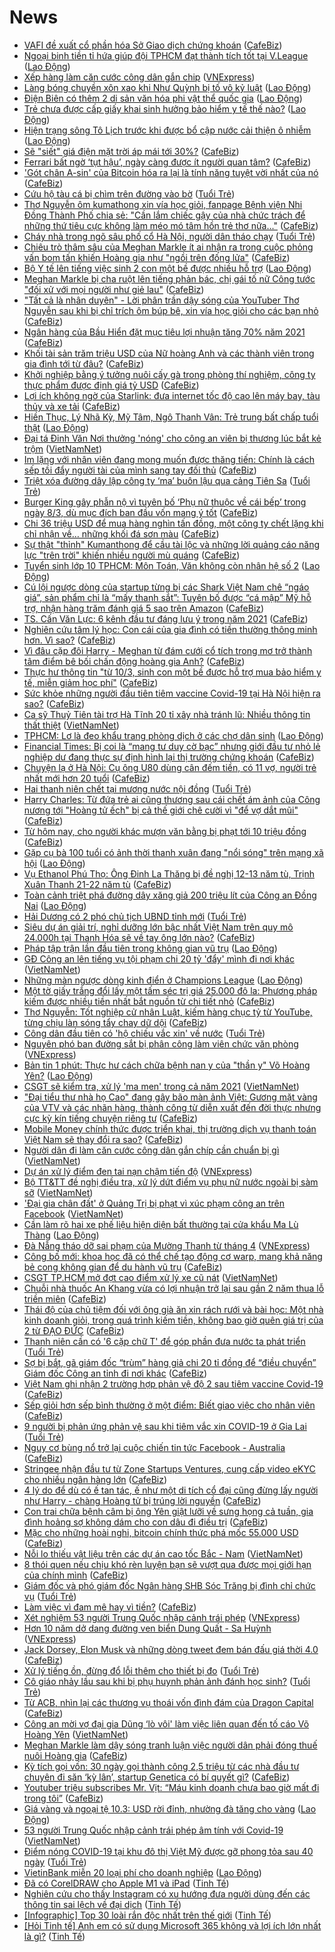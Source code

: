# News

- [VAFI đề xuất cổ phần hóa Sở Giao dịch chứng khoán](https://cafebiz.vn/vafi-de-xuat-co-phan-hoa-so-giao-dich-chung-khoan-2021031015534163.chn) ([CafeBiz](https://cafebiz.vn))
- [Ngoại binh tiền tỉ hứa giúp đội TPHCM đạt thành tích tốt tại V.League](https://laodong.vn/bong-da/ngoai-binh-tien-ti-hua-giup-doi-tphcm-dat-thanh-tich-tot-tai-vleague-887685.ldo) ([Lao Động](https://laodong.vn))
- [Xếp hàng làm căn cước công dân gắn chip](https://vnexpress.net/xep-hang-lam-can-cuoc-cong-dan-gan-chip-4246328.html) ([VNExpress](https://vnexpress.net))
- [Làng bóng chuyền xôn xao khi Như Quỳnh bị tố vô kỷ luật](https://laodong.vn/the-thao/lang-bong-chuyen-xon-xao-khi-nhu-quynh-bi-to-vo-ky-luat-887647.ldo) ([Lao Động](https://laodong.vn))
- [Điện Biên có thêm 2 di sản văn hóa phi vật thể quốc gia](https://laodong.vn/van-hoa-giai-tri/dien-bien-co-them-2-di-san-van-hoa-phi-vat-the-quoc-gia-887682.ldo) ([Lao Động](https://laodong.vn))
- [Trẻ chưa được cấp giấy khai sinh hưởng bảo hiểm y tế thế nào?](https://laodong.vn/ban-doc/tre-chua-duoc-cap-giay-khai-sinh-huong-bao-hiem-y-te-the-nao-887679.ldo) ([Lao Động](https://laodong.vn))
- [Hiện trạng sông Tô Lịch trước khi được bổ cập nước cải thiện ô nhiễm](https://laodong.vn/photo/hien-trang-song-to-lich-truoc-khi-duoc-bo-cap-nuoc-cai-thien-o-nhiem-887657.ldo) ([Lao Động](https://laodong.vn))
- [Sẽ "siết" giá điện mặt trời áp mái tới 30%?](https://cafebiz.vn/se-siet-gia-dien-mat-troi-ap-mai-toi-30-20210310154035959.chn) ([CafeBiz](https://cafebiz.vn))
- [Ferrari bất ngờ ‘tụt hậu’, ngày càng được ít người quan tâm?](https://cafebiz.vn/ferrari-bat-ngo-tut-hau-ngay-cang-duoc-it-nguoi-quan-tam-20210310135920521.chn) ([CafeBiz](https://cafebiz.vn))
- ['Gót chân A-sin' của Bitcoin hóa ra lại là tính năng tuyệt vời nhất của nó](https://cafebiz.vn/got-chan-a-sin-cua-bitcoin-hoa-ra-lai-la-tinh-nang-tuyet-voi-nhat-cua-no-20210310151714105.chn) ([CafeBiz](https://cafebiz.vn))
- [Cứu hộ tàu cá bị chìm trên đường vào bờ](https://tuoitre.vn/cuu-ho-tau-ca-bi-chim-tren-duong-vao-bo-20210310131232875.htm) ([Tuổi Trẻ](https://tuoitre.vn))
- [Thơ Nguyễn ôm kumathong xin vía học giỏi, fanpage Bệnh viện Nhi Đồng Thành Phố chia sẻ: "Cần lắm chiếc gậy của nhà chức trách để những thứ tiêu cực không làm méo mó tâm hồn trẻ thơ nữa..."](https://cafebiz.vn/tho-nguyen-om-kumathong-xin-via-hoc-gioi-fanpage-benh-vien-nhi-dong-thanh-pho-chia-se-can-lam-chiec-gay-cua-nha-chuc-trach-de-nhung-thu-tieu-cuc-khong-lam-meo-mo-tam-hon-tre-tho-nua-20210310152647369.chn) ([CafeBiz](https://cafebiz.vn))
- [Cháy nhà trong ngõ sâu phố cổ Hà Nội, người dân tháo chạy](https://tuoitre.vn/chay-nha-trong-ngo-sau-pho-co-ha-noi-nguoi-dan-thao-chay-20210310143232895.htm) ([Tuổi Trẻ](https://tuoitre.vn))
- [Chiêu trò thâm sâu của Meghan Markle ít ai nhận ra trong cuộc phỏng vấn bom tấn khiến Hoàng gia như "ngồi trên đống lửa"](https://cafebiz.vn/chieu-tro-tham-sau-cua-meghan-markle-it-ai-nhan-ra-trong-cuoc-phong-van-bom-tan-khien-hoang-gia-nhu-ngoi-tren-dong-lua-20210310151735653.chn) ([CafeBiz](https://cafebiz.vn))
- [Bộ Y tế lên tiếng việc sinh 2 con một bề được nhiều hỗ trợ](https://laodong.vn/xa-hoi/bo-y-te-len-tieng-viec-sinh-2-con-mot-be-duoc-nhieu-ho-tro-887675.ldo) ([Lao Động](https://laodong.vn))
- [Meghan Markle bị cha ruột lên tiếng phản bác, chị gái tố nữ Công tước "đối xử với mọi người như giẻ lau"](https://cafebiz.vn/meghan-markle-bi-cha-ruot-len-tieng-phan-bac-chi-gai-to-nu-cong-tuoc-doi-xu-voi-moi-nguoi-nhu-gie-lau-2021031015112739.chn) ([CafeBiz](https://cafebiz.vn))
- ["Tất cả là nhân duyên" - Lời phân trần dậy sóng của YouTuber Thơ Nguyễn sau khi bị chỉ trích ôm búp bê, xin vía học giỏi cho các bạn nhỏ](https://cafebiz.vn/tat-ca-la-nhan-duyen-loi-phan-tran-day-song-cua-youtuber-tho-nguyen-sau-khi-bi-chi-trich-om-bup-be-xin-via-hoc-gioi-cho-cac-ban-nho-20210310150719742.chn) ([CafeBiz](https://cafebiz.vn))
- [Ngân hàng của Bầu Hiển đặt mục tiêu lợi nhuận tăng 70% năm 2021](https://cafebiz.vn/ngan-hang-cua-bau-hien-dat-muc-tieu-loi-nhuan-tang-70-nam-2021-20210310150441989.chn) ([CafeBiz](https://cafebiz.vn))
- [Khối tài sản trăm triệu USD của Nữ hoàng Anh và các thành viên trong gia đình tới từ đâu?](https://cafebiz.vn/khoi-tai-san-tram-trieu-usd-cua-nu-hoang-anh-va-cac-thanh-vien-trong-gia-dinh-toi-tu-dau-20210310150234264.chn) ([CafeBiz](https://cafebiz.vn))
- [Khởi nghiệp bằng ý tưởng nuôi cấy gà trong phòng thí nghiệm, công ty thực phẩm được định giá tỷ USD](https://cafebiz.vn/khoi-nghiep-bang-y-tuong-nuoi-cay-ga-trong-phong-thi-nghiem-cong-ty-thuc-pham-duoc-dinh-gia-ty-usd-2021031013422764.chn) ([CafeBiz](https://cafebiz.vn))
- [Lợi ích không ngờ của Starlink: đưa internet tốc độ cao lên máy bay, tàu thủy và xe tải](https://cafebiz.vn/loi-ich-khong-ngo-cua-starlink-dua-internet-toc-do-cao-len-may-bay-tau-thuy-va-xe-tai-20210310134608417.chn) ([CafeBiz](https://cafebiz.vn))
- [Hiền Thục, Lý Nhã Kỳ, Mỹ Tâm, Ngô Thanh Vân: Trẻ trung bất chấp tuổi thật](https://laodong.vn/photo/hien-thuc-ly-nha-ky-my-tam-ngo-thanh-van-tre-trung-bat-chap-tuoi-that-887606.ldo) ([Lao Động](https://laodong.vn))
- [Đại tá Đinh Văn Nơi thưởng 'nóng' cho công an viên bị thương lúc bắt kẻ trộm](http://vietnamnet.vn/vn/thoi-su/dai-ta-dinh-van-noi-thuong-nong-cho-cong-an-vien-bi-thuong-luc-bat-ke-trom-718613.html) ([VietNamNet](https://vietnamnet.vn))
- [Im lặng với nhân viên đang mong muốn được thăng tiến: Chính là cách sếp tồi đẩy người tài của mình sang tay đối thủ](https://cafebiz.vn/im-lang-voi-nhan-vien-dang-mong-muon-duoc-thang-tien-chinh-la-cach-sep-toi-day-nguoi-tai-cua-minh-sang-tay-doi-thu-2021030819205017.chn) ([CafeBiz](https://cafebiz.vn))
- [Triệt xóa đường dây lập công ty ‘ma’ buôn lậu qua cảng Tiên Sa](https://tuoitre.vn/triet-xoa-duong-day-lap-cong-ty-ma-buon-lau-qua-cang-tien-sa-20210310140642782.htm) ([Tuổi Trẻ](https://tuoitre.vn))
- [Burger King gây phẫn nộ vì tuyên bố ‘Phụ nữ thuộc về cái bếp’ trong ngày 8/3, dù mục đích ban đầu vốn mang ý tốt](https://cafebiz.vn/burger-king-gay-phan-no-khap-mang-xa-hoi-vi-tuyen-bo-phu-nu-thuoc-ve-cai-bep-trong-ngay-8-3-20210310103609797.chn) ([CafeBiz](https://cafebiz.vn))
- [Chi 36 triệu USD để mua hàng nghìn tấn đồng, một công ty chết lặng khi chỉ nhận về… những khối đá sơn màu](https://cafebiz.vn/chi-36-trieu-usd-de-mua-hang-nghin-tan-dong-mot-cong-ty-chet-lang-khi-chi-nhan-ve-nhung-khoi-da-son-mau-20210310135228069.chn) ([CafeBiz](https://cafebiz.vn))
- [Sự thật "thỉnh" Kumanthong để cầu tài lộc và những lời quảng cáo năng lực "trên trời" khiến nhiều người mù quáng](https://cafebiz.vn/su-that-thinh-kumanthong-de-cau-tai-loc-va-nhung-loi-quang-cao-nang-luc-tren-troi-khien-nhieu-nguoi-mu-quang-20210310142805225.chn) ([CafeBiz](https://cafebiz.vn))
- [Tuyển sinh lớp 10 TPHCM: Môn Toán, Văn không còn nhân hệ số 2](https://laodong.vn/giao-duc/tuyen-sinh-lop-10-tphcm-mon-toan-van-khong-con-nhan-he-so-2-887640.ldo) ([Lao Động](https://laodong.vn))
- [Cú lội ngược dòng của startup từng bị các Shark Việt Nam chê “ngáo giá”, sản phẩm chỉ là “mấy thanh sắt”: Tuyên bố được “cá mập” Mỹ hỗ trợ, nhận hàng trăm đánh giá 5 sao trên Amazon](https://cafebiz.vn/cu-loi-nguoc-dong-cua-startup-tung-bi-cac-shark-viet-nam-che-ngao-gia-san-pham-chi-la-may-thanh-sat-tuyen-bo-duoc-ca-map-my-ho-tro-nhan-hang-tram-danh-gia-5-sao-tren-amazon-20210310141036441.chn) ([CafeBiz](https://cafebiz.vn))
- [TS. Cấn Văn Lực: 6 kênh đầu tư đáng lưu ý trong năm 2021](https://cafebiz.vn/ts-can-van-luc-6-kenh-dau-tu-dang-luu-y-trong-nam-2021-2021031014183878.chn) ([CafeBiz](https://cafebiz.vn))
- [Nghiên cứu tâm lý học: Con cái của gia đình có tiền thường thông minh hơn. Vì sao?](https://cafebiz.vn/nghien-cuu-tam-ly-hoc-con-cai-cua-gia-dinh-co-tien-thuong-thong-minh-hon-vi-sao-20210309171930159.chn) ([CafeBiz](https://cafebiz.vn))
- [Vì đâu cặp đôi Harry - Meghan từ đám cưới cổ tích trong mơ trở thành tâm điểm bê bối chấn động hoàng gia Anh?](https://cafebiz.vn/vi-dau-cap-doi-harry-meghan-tu-dam-cuoi-co-tich-trong-mo-tro-thanh-tam-diem-be-boi-chan-dong-hoang-gia-anh-20210310115721441.chn) ([CafeBiz](https://cafebiz.vn))
- [Thực hư thông tin "từ 10/3, sinh con một bề được hỗ trợ mua bảo hiểm y tế, miễn giảm học phí"](https://cafebiz.vn/thuc-hu-thong-tin-tu-10-3-sinh-con-mot-be-duoc-ho-tro-mua-bao-hiem-y-te-mien-giam-hoc-phi-20210310141034827.chn) ([CafeBiz](https://cafebiz.vn))
- [Sức khỏe những người đầu tiên tiêm vaccine Covid-19 tại Hà Nội hiện ra sao?](https://cafebiz.vn/suc-khoe-nhung-nguoi-dau-tien-tiem-vaccine-covid-19-tai-ha-noi-hien-ra-sao-20210310140911979.chn) ([CafeBiz](https://cafebiz.vn))
- [Ca sỹ Thuỷ Tiên tài trợ Hà Tĩnh 20 tỉ xây nhà tránh lũ: Nhiều thông tin thất thiệt](http://vietnamnet.vn/vn/thoi-su/ca-sy-thuy-tien-tai-tro-ha-tinh-20-ti-xay-nha-tranh-lu-nhieu-thong-tin-that-thiet-718592.html) ([VietNamNet](https://vietnamnet.vn))
- [TPHCM: Lơ là đeo khẩu trang phòng dịch ở các chợ dân sinh](https://laodong.vn/photo/tphcm-lo-la-deo-khau-trang-phong-dich-o-cac-cho-dan-sinh-887629.ldo) ([Lao Động](https://laodong.vn))
- [Financial Times: Bị coi là “mang tư duy cờ bạc” nhưng giới đầu tư nhỏ lẻ nghiệp dư đang thực sự định hình lại thị trường chứng khoán](https://cafebiz.vn/financial-times-bi-coi-la-mang-tu-duy-co-bac-nhung-gioi-dau-tu-nho-le-nghiep-du-dang-thuc-su-dinh-hinh-lai-thi-truong-chung-khoan-20210310134022205.chn) ([CafeBiz](https://cafebiz.vn))
- [Chuyện lạ ở Hà Nội: Cụ ông U80 dùng cân đếm tiền, có 11 vợ, người trẻ nhất mới hơn 20 tuổi](https://cafebiz.vn/chuyen-la-o-ha-noi-cu-ong-u80-dung-can-dem-tien-co-11-vo-nguoi-tre-nhat-moi-hon-20-tuoi-20210310135616666.chn) ([CafeBiz](https://cafebiz.vn))
- [Hai thanh niên chết tại mương nước nội đồng](https://tuoitre.vn/hai-thanh-nien-chet-tai-muong-nuoc-noi-dong-20210310130621579.htm) ([Tuổi Trẻ](https://tuoitre.vn))
- [Harry Charles: Từ đứa trẻ ai cũng thương sau cái chết ám ảnh của Công nương tới "Hoàng tử ếch" bị cả thế giới chê cười vì "để vợ dắt mũi"](https://cafebiz.vn/harry-charles-tu-dua-tre-ai-cung-thuong-sau-cai-chet-am-anh-cua-cong-nuong-toi-hoang-tu-ech-bi-ca-the-gioi-che-cuoi-vi-de-vo-dat-mui-20210310134714923.chn) ([CafeBiz](https://cafebiz.vn))
- [Từ hôm nay, cho người khác mượn văn bằng bị phạt tới 10 triệu đồng](https://cafebiz.vn/tu-hom-nay-cho-nguoi-khac-muon-van-bang-bi-phat-toi-10-trieu-dong-20210310134444279.chn) ([CafeBiz](https://cafebiz.vn))
- [Gặp cụ bà 100 tuổi có ảnh thời thanh xuân đang &quot;nổi sóng&quot; trên mạng xã hội](https://laodong.vn/xa-hoi/gap-cu-ba-100-tuoi-co-anh-thoi-thanh-xuan-dang-noi-song-tren-mang-xa-hoi-887604.ldo) ([Lao Động](https://laodong.vn))
- [Vụ Ethanol Phú Thọ: Ông Đinh La Thăng bị đề nghị 12-13 năm tù, Trịnh Xuân Thanh 21-22 năm tù](https://cafebiz.vn/vu-ethanol-phu-tho-ong-dinh-la-thang-bi-de-nghi-12-13-nam-tu-trinh-xuan-thanh-21-22-nam-tu-20210310134108283.chn) ([CafeBiz](https://cafebiz.vn))
- [Toàn cảnh triệt phá đường dây xăng giả 200 triệu lít của Công an Đồng Nai](https://laodong.vn/phap-luat/toan-canh-triet-pha-duong-day-xang-gia-200-trieu-lit-cua-cong-an-dong-nai-887614.ldo) ([Lao Động](https://laodong.vn))
- [Hải Dương có 2 phó chủ tịch UBND tỉnh mới](https://tuoitre.vn/hai-duong-co-2-pho-chu-tich-ubnd-tinh-moi-20210310123044797.htm) ([Tuổi Trẻ](https://tuoitre.vn))
- [Siêu dự án giải trí, nghỉ dưỡng lớn bậc nhất Việt Nam trên quy mô 24.000h tại Thanh Hóa sẽ về tay ông lớn nào?](https://cafebiz.vn/sieu-du-an-giai-tri-nghi-duong-lon-bac-nhat-viet-nam-tren-quy-mo-24000h-tai-thanh-hoa-se-ve-tay-ong-lon-nao-20210310133309383.chn) ([CafeBiz](https://cafebiz.vn))
- [Pháp tập trận lần đầu tiên trong không gian vũ trụ](https://laodong.vn/the-gioi/phap-tap-tran-lan-dau-tien-trong-khong-gian-vu-tru-887598.ldo) ([Lao Động](https://laodong.vn))
- [GĐ Công an lên tiếng vụ tội phạm chi 20 tỷ 'đẩy' mình đi nơi khác](http://vietnamnet.vn/vn/thoi-su/gd-cong-an-len-tieng-vu-toi-pham-chi-20-ty-day-minh-di-noi-khac-718597.html) ([VietNamNet](https://vietnamnet.vn))
- [Những màn ngược dòng kinh điển ở Champions League](https://laodong.vn/bong-da-quoc-te/nhung-man-nguoc-dong-kinh-dien-o-champions-league-887615.ldo) ([Lao Động](https://laodong.vn))
- [Một tờ giấy trắng đổi lấy một tấm séc trị giá 25.000 đô la: Phương pháp kiếm được nhiều tiền nhất bắt nguồn từ chi tiết nhỏ](https://cafebiz.vn/mot-to-giay-trang-doi-lay-mot-tam-sec-tri-gia-25000-do-la-phuong-phap-kiem-duoc-nhieu-tien-nhat-bat-nguon-tu-chi-tiet-nho-20210309170019628.chn) ([CafeBiz](https://cafebiz.vn))
- [Thơ Nguyễn: Tốt nghiệp cử nhân Luật, kiếm hàng chục tỷ từ YouTube, từng chịu làn sóng tẩy chay dữ dội](https://cafebiz.vn/tho-nguyen-tot-nghiep-cu-nhan-luat-kiem-hang-chuc-ty-tu-youtube-tung-chiu-lan-song-tay-chay-du-doi-20210310130857369.chn) ([CafeBiz](https://cafebiz.vn))
- [Công dân đầu tiên có 'hộ chiếu vắc xin' về nước](https://tuoitre.vn/cong-dan-dau-tien-co-ho-chieu-vac-xin-ve-nuoc-20210310112346323.htm) ([Tuổi Trẻ](https://tuoitre.vn))
- [Nguyên phó ban đường sắt bị phân công làm viên chức văn phòng](https://vnexpress.net/nguyen-pho-ban-duong-sat-bi-phan-cong-lam-vien-chuc-van-phong-4245111.html) ([VNExpress](https://vnexpress.net))
- [Bản tin 1 phút: Thực hư cách chữa bệnh nan y của &quot;thần y&quot; Võ Hoàng Yên?](https://laodong.vn/video/ban-tin-1-phut-thuc-hu-cach-chua-benh-nan-y-cua-than-y-vo-hoang-yen-887597.ldo) ([Lao Động](https://laodong.vn))
- [CSGT sẽ kiểm tra, xử lý 'ma men' trong cả năm 2021](http://vietnamnet.vn/vn/thoi-su/an-toan-giao-thong/csgt-se-kiem-tra-xu-ly-ma-men-trong-ca-nam-2021-718595.html) ([VietNamNet](https://vietnamnet.vn))
- ["Đại tiểu thư nhà họ Cao" đang gây bão màn ảnh Việt: Gương mặt vàng của VTV và các nhãn hàng, thành công từ diễn xuất đến đời thực nhưng cực kỳ kín tiếng chuyện riêng tư](https://cafebiz.vn/dai-tieu-thu-nha-ho-cao-dang-gay-bao-man-anh-viet-guong-mat-vang-cua-vtv-va-cac-nhan-hang-thanh-cong-tu-dien-xuat-den-doi-thuc-nhung-cuc-ky-kin-tieng-chuyen-rieng-tu-20210310122240642.chn) ([CafeBiz](https://cafebiz.vn))
- [Mobile Money chính thức được triển khai, thị trường dịch vụ thanh toán Việt Nam sẽ thay đổi ra sao?](https://cafebiz.vn/mobile-money-chinh-thuc-duoc-trien-khai-thi-truong-dich-vu-thanh-toan-viet-nam-se-thay-doi-ra-sao-20210310121707614.chn) ([CafeBiz](https://cafebiz.vn))
- [Người dân đi làm căn cước công dân gắn chíp cần chuẩn bị gì](http://vietnamnet.vn/vn/thoi-su/nguoi-dan-di-lam-can-cuoc-cong-dan-gan-chip-can-chuan-bi-gi-718560.html) ([VietNamNet](https://vietnamnet.vn))
- [Dự án xử lý điểm đen tai nạn chậm tiến độ](https://vnexpress.net/du-an-xu-ly-diem-den-tai-nan-cham-tien-do-4246214.html) ([VNExpress](https://vnexpress.net))
- [Bộ TT&TT đề nghị điều tra, xử lý dứt điểm vụ phụ nữ nước ngoài bị sàm sỡ](http://vietnamnet.vn/vn/thoi-su/bo-tt-tt-de-nghi-dieu-tra-xu-ly-dut-diem-vu-phu-nu-nuoc-ngoai-bi-sam-so-718558.html) ([VietNamNet](https://vietnamnet.vn))
- ['Đại gia chân đất' ở Quảng Trị bị phạt vì xúc phạm công an trên Facebook](http://vietnamnet.vn/vn/thoi-su/dai-gia-chan-dat-o-quang-tri-bi-phat-vi-xuc-pham-cong-an-tren-facebook-718574.html) ([VietNamNet](https://vietnamnet.vn))
- [Cần làm rõ hai xe phế liệu hiện diện bất thường tại cửa khẩu Ma Lù Thàng](https://laodong.vn/xa-hoi/can-lam-ro-hai-xe-phe-lieu-hien-dien-bat-thuong-tai-cua-khau-ma-lu-thang-887243.ldo) ([Lao Động](https://laodong.vn))
- [Đà Nẵng tháo dỡ sai phạm của Mường Thanh từ tháng 4](https://vnexpress.net/da-nang-thao-do-sai-pham-cua-muong-thanh-tu-thang-4-4246272.html) ([VNExpress](https://vnexpress.net))
- [Công bố mới: khoa học đã có thể chế tạo động cơ warp, mang khả năng bẻ cong không gian để du hành vũ trụ](https://cafebiz.vn/cong-bo-moi-khoa-hoc-da-co-the-che-tao-dong-co-warp-mang-kha-nang-be-cong-khong-gian-de-du-hanh-vu-tru-20210310090532798.chn) ([CafeBiz](https://cafebiz.vn))
- [CSGT TP.HCM mở đợt cao điểm xử lý xe cũ nát](http://vietnamnet.vn/vn/thoi-su/an-toan-giao-thong/csgt-tp-hcm-mo-dot-cao-diem-xu-ly-xe-cu-nat-718551.html) ([VietNamNet](https://vietnamnet.vn))
- [Chuỗi nhà thuốc An Khang vừa có lợi nhuận trở lại sau gần 2 năm thua lỗ triền miên](https://cafebiz.vn/chuoi-nha-thuoc-an-khang-vua-co-loi-nhuan-tro-lai-sau-gan-2-nam-thua-lo-trien-mien-20210310105201742.chn) ([CafeBiz](https://cafebiz.vn))
- [Thái độ của chủ tiệm đối với ông già ăn xin rách rưới và bài học: Một nhà kinh doanh giỏi, trong quá trình kiếm tiền, không bao giờ quên giá trị của 2 từ ĐẠO ĐỨC](https://cafebiz.vn/thai-do-cua-chu-tiem-doi-voi-ong-gia-an-xin-rach-ruoi-va-bai-hoc-mot-nha-kinh-doanh-gioi-trong-qua-trinh-kiem-tien-khong-bao-gio-quen-gia-tri-cua-2-tu-dao-duc-20210308102121758.chn) ([CafeBiz](https://cafebiz.vn))
- [Thanh niên cần có '6 cặp chữ T' để góp phần đưa nước ta phát triển](https://tuoitre.vn/thanh-nien-can-co-6-cap-chu-t-de-gop-phan-dua-nuoc-ta-phat-trien-20210310101804773.htm) ([Tuổi Trẻ](https://tuoitre.vn))
- [Sợ bị bắt, gã giám đốc “trùm” hàng giả chi 20 tỉ đồng để “điều chuyển” Giám đốc Công an tỉnh đi nơi khác](https://cafebiz.vn/so-bi-bat-ga-giam-doc-trum-hang-gia-chi-20-ti-dong-de-dieu-chuyen-giam-doc-cong-an-tinh-di-noi-khac-20210310111239799.chn) ([CafeBiz](https://cafebiz.vn))
- [Việt Nam ghi nhận 2 trường hợp phản vệ độ 2 sau tiêm vaccine Covid-19](https://cafebiz.vn/viet-nam-ghi-nhan-2-truong-hop-phan-ve-do-2-sau-tiem-vaccine-covid-19-20210310110808536.chn) ([CafeBiz](https://cafebiz.vn))
- [Sếp giỏi hơn sếp bình thường ở một điểm: Biết giao việc cho nhân viên](https://cafebiz.vn/sep-gioi-hon-sep-binh-thuong-o-mot-diem-biet-giao-viec-cho-nhan-vien-20210310110620074.chn) ([CafeBiz](https://cafebiz.vn))
- [9 người bị phản ứng phản vệ sau khi tiêm vắc xin COVID-19 ở Gia Lai](https://tuoitre.vn/9-nguoi-bi-phan-ung-phan-ve-sau-khi-tiem-vac-xin-covid-19-o-gia-lai-2021031010301097.htm) ([Tuổi Trẻ](https://tuoitre.vn))
- [Nguy cơ bùng nổ trở lại cuộc chiến tin tức Facebook - Australia](https://cafebiz.vn/nguy-co-bung-no-tro-lai-cuoc-chien-tin-tuc-facebook-australia-20210310090324456.chn) ([CafeBiz](https://cafebiz.vn))
- [Stringee nhận đầu tư từ Zone Startups Ventures, cung cấp video eKYC cho nhiều ngân hàng lớn](https://cafebiz.vn/stringee-nhan-dau-tu-tu-zone-startups-ventures-cung-cap-video-ekyc-cho-nhieu-ngan-hang-lon-20210308165737342.chn) ([CafeBiz](https://cafebiz.vn))
- [4 lý do để dù có ế tan tác, ế như một di tích cổ đại cũng đừng lấy người như Harry - chàng Hoàng tử bị trúng lời nguyền](https://cafebiz.vn/4-ly-do-de-du-co-e-tan-tac-e-nhu-mot-di-tich-co-dai-cung-dung-lay-nguoi-nhu-harry-chang-hoang-tu-bi-trung-loi-nguyen-20210310105839273.chn) ([CafeBiz](https://cafebiz.vn))
- [Con trai chữa bệnh câm bị ông Yên giật lưỡi về sưng họng cả tuần, gia đình hoảng sợ không dám cho con dâu đi điều trị](https://cafebiz.vn/con-trai-chua-benh-cam-bi-ong-yen-giat-luoi-ve-sung-hong-ca-tuan-gia-dinh-hoang-so-khong-dam-cho-con-dau-di-dieu-tri-20210310105638994.chn) ([CafeBiz](https://cafebiz.vn))
- [Mặc cho những hoài nghi, bitcoin chính thức phá mốc 55.000 USD](https://cafebiz.vn/mac-cho-nhung-hoai-nghi-bitcoin-chinh-thuc-pha-moc-55000-usd-20210310105659252.chn) ([CafeBiz](https://cafebiz.vn))
- [Nỗi lo thiếu vật liệu trên các dự án cao tốc Bắc - Nam](http://vietnamnet.vn/vn/thoi-su/an-toan-giao-thong/noi-lo-thieu-vat-lieu-tren-cac-du-an-cao-toc-bac-nam-718447.html) ([VietNamNet](https://vietnamnet.vn))
- [8 thói quen nếu chịu khó rèn luyện bạn sẽ vượt qua được mọi giới hạn của chính mình](https://cafebiz.vn/8-thoi-quen-neu-chiu-kho-ren-luyen-ban-se-vuot-qua-duoc-moi-gioi-han-cua-chinh-minh-20210310104903032.chn) ([CafeBiz](https://cafebiz.vn))
- [Giám đốc và phó giám đốc Ngân hàng SHB Sóc Trăng bị đình chỉ chức vụ](https://tuoitre.vn/giam-doc-va-pho-giam-doc-ngan-hang-shb-soc-trang-bi-dinh-chi-chuc-vu-20210310102251127.htm) ([Tuổi Trẻ](https://tuoitre.vn))
- [Làm việc vì đam mê hay vì tiền?](https://cafebiz.vn/lam-viec-vi-dam-me-hay-vi-tien-20210310103939972.chn) ([CafeBiz](https://cafebiz.vn))
- [Xét nghiệm 53 người Trung Quốc nhập cảnh trái phép](https://vnexpress.net/xet-nghiem-53-nguoi-trung-quoc-nhap-canh-trai-phep-4246217.html) ([VNExpress](https://vnexpress.net))
- [Hơn 10 năm dở dang đường ven biển Dung Quất - Sa Huỳnh](https://vnexpress.net/hon-10-nam-do-dang-duong-ven-bien-dung-quat-sa-huynh-4246077.html) ([VNExpress](https://vnexpress.net))
- [Jack Dorsey, Elon Musk và những dòng tweet đem bán đấu giá thời 4.0](https://cafebiz.vn/jack-dorsey-elon-musk-va-nhung-dong-tweet-dem-ban-dau-gia-thoi-40-20210310085843297.chn) ([CafeBiz](https://cafebiz.vn))
- [Xử lý tiếng ồn, đừng đổ lỗi thêm cho thiết bị đo](https://tuoitre.vn/xu-ly-tieng-on-dung-do-loi-them-cho-thiet-bi-do-20210310081243673.htm) ([Tuổi Trẻ](https://tuoitre.vn))
- [Cô giáo nhảy lầu sau khi bị phụ huynh phản ảnh đánh học sinh?](https://tuoitre.vn/co-giao-nhay-lau-sau-khi-bi-phu-huynh-phan-anh-danh-hoc-sinh-20210310100424415.htm) ([Tuổi Trẻ](https://tuoitre.vn))
- [Từ ACB, nhìn lại các thương vụ thoái vốn đình đám của Dragon Capital](https://cafebiz.vn/tu-acb-nhin-lai-cac-thuong-vu-thoai-von-dinh-dam-cua-dragon-capital-20210310101728224.chn) ([CafeBiz](https://cafebiz.vn))
- [Công an mời vợ đại gia Dũng ‘lò vôi' làm việc liên quan đến tố cáo Võ Hoàng Yên](http://vietnamnet.vn/vn/thoi-su/cong-an-moi-vo-dai-gia-dung-lo-voi-lam-viec-lien-quan-den-to-cao-vo-hoang-yen-718543.html) ([VietNamNet](https://vietnamnet.vn))
- [Meghan Markle làm dậy sóng tranh luận việc người dân phải đóng thuế nuôi Hoàng gia](https://cafebiz.vn/cong-nuong-meghan-lam-day-song-tranh-luan-viec-nguoi-dan-phai-dong-thue-nuoi-hoang-gia-20210310093909248.chn) ([CafeBiz](https://cafebiz.vn))
- [Kỳ tích gọi vốn: 30 ngày gọi thành công 2,5 triệu từ các nhà đầu tư chuyên đi săn ‘kỳ lân’, startup Genetica có bí quyết gì?](https://cafebiz.vn/ky-tich-goi-von-30-ngay-goi-thanh-cong-25-trieu-tu-cac-nha-dau-tu-chuyen-di-san-ky-lan-startup-genetica-co-bi-quyet-gi-20210309231340547.chn) ([CafeBiz](https://cafebiz.vn))
- [Youtuber triệu subscribes Mr. Vịt: “Máu kinh doanh chưa bao giờ mất đi trong tôi”](https://cafebiz.vn/youtuber-trieu-subscribes-mr-vit-mau-kinh-doanh-chua-bao-gio-mat-di-trong-toi-20210310091156133.chn) ([CafeBiz](https://cafebiz.vn))
- [Giá vàng và ngoại tệ 10.3: USD rời đỉnh, nhường đà tăng cho vàng](https://laodong.vn/video/gia-vang-va-ngoai-te-103-usd-roi-dinh-nhuong-da-tang-cho-vang-887538.ldo) ([Lao Động](https://laodong.vn))
- [53 người Trung Quốc nhập cảnh trái phép âm tính với Covid-19](http://vietnamnet.vn/vn/thoi-su/53-nguoi-trung-quoc-nhap-canh-trai-phep-am-tinh-voi-covid-19-718514.html) ([VietNamNet](https://vietnamnet.vn))
- [Điểm nóng COVID-19 tại khu đô thị Việt Mỹ được gỡ phong tỏa sau 40 ngày](https://tuoitre.vn/diem-nong-covid-19-tai-khu-do-thi-viet-my-duoc-go-phong-toa-sau-40-ngay-20210310082505189.htm) ([Tuổi Trẻ](https://tuoitre.vn))
- [VietinBank miễn 20 loại phí cho doanh nghiệp](https://laodong.vn/thong-tin-doanh-nghiep/vietinbank-mien-20-loai-phi-cho-doanh-nghiep-887460.ldo) ([Lao Động](https://laodong.vn))
- [Đã có CorelDRAW cho Apple M1 và iPad](https://tinhte.vn/thread/da-co-coreldraw-cho-apple-m1-va-ipad.3290768/) ([Tinh Tế](https://tinhte.vn))
- [Nghiên cứu cho thấy Instagram có xu hướng đưa người dùng đến các thông tin sai lệch về đại dịch](https://tinhte.vn/thread/nghien-cuu-cho-thay-instagram-co-xu-huong-dua-nguoi-dung-den-cac-thong-tin-sai-lech-ve-dai-dich.3290921/) ([Tinh Tế](https://tinhte.vn))
- [[Infographic] Top 30 loài rắn độc nhất trên thế giới](https://tinhte.vn/thread/infographic-top-30-loai-ran-doc-nhat-tren-the-gioi.3290351/) ([Tinh Tế](https://tinhte.vn))
- [[Hỏi Tinh tế] Anh em có sử dụng Microsoft 365 không và lợi ích lớn nhất là gì?](https://tinhte.vn/thread/hoi-tinh-te-anh-em-co-su-dung-microsoft-365-khong-va-loi-ich-lon-nhat-la-gi.3290847/) ([Tinh Tế](https://tinhte.vn))
